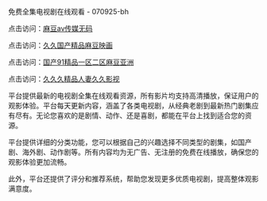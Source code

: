 免费全集电视剧在线观看 - 070925-bh

点击访问：<a href="https://heiliaoe8ajia.pages.dev">麻豆av传媒无码</a>

点击访问：<a href="https://heiliaoxqkkct.pages.dev">久久国产精品麻豆映画</a>

点击访问：<a href="https://heiliaoxwd5i8.pages.dev">国产91精品一区二区麻豆亚洲</a>

点击访问：<a href="https://heiliaowt0d7p.pages.dev">久久久精品人妻久久影视</a>

平台提供最新的电视剧全集在线观看资源，所有影片均支持高清播放，保证用户的观影体验。平台每天更新内容，涵盖了各类电视剧，从经典老剧到最新热门剧集应有尽有。无论您喜欢的是剧情、动作、还是喜剧，都能在平台上找到适合您的资源。

平台提供详细的分类功能，您可以根据自己的兴趣选择不同类型的剧集，如国产剧、海外剧、动作剧等。所有内容均为无广告、无注册的免费在线播放，确保您的观影体验更加流畅。

此外，平台还提供了评分和推荐系统，帮助您发现更多优质电视剧，提高整体观影满意度。

<span style="display:none;">[Canonical link](https://github.com/songdinha20250709/viv14 ）</span>
